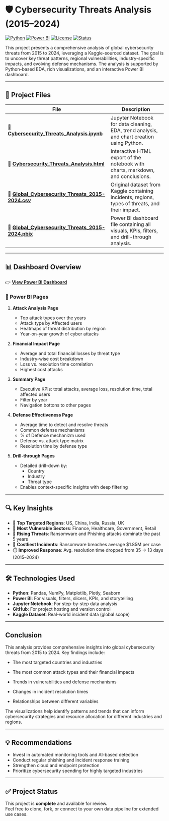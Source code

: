 # 🛡️ Cybersecurity Threats Analysis (2015–2024)

[![Python](https://img.shields.io/badge/Code-Python-blue?logo=python)](https://www.python.org/)
[![Power BI](https://img.shields.io/badge/Visuals-Power%20BI-yellow?logo=power-bi)](https://powerbi.microsoft.com/)
[![License](https://img.shields.io/badge/Data-Kaggle-blue?logo=kaggle)](https://www.kaggle.com/)
[![Status](https://img.shields.io/badge/Status-Complete-brightgreen)](https://github.com/InimKelvin/Chocolates)

This project presents a comprehensive analysis of global cybersecurity threats from 2015 to 2024, leveraging a Kaggle-sourced dataset. The goal is to uncover key threat patterns, regional vulnerabilities, industry-specific impacts, and evolving defense mechanisms. The analysis is supported by Python-based EDA, rich visualizations, and an interactive Power BI dashboard.

---

## 📁 Project Files

| File | Description |
|------|-------------|
| 🔗 [**Cybersecurity_Threats_Analysis.ipynb**](https://github.com/InimKelvin/Cybersecurity-Threat-Analysis/blob/main/Cybersecurity_Threats_Analysis.ipynb) | Jupyter Notebook for data cleaning, EDA, trend analysis, and chart creation using Python. |
| 🔗 [**Cybersecurity_Threats_Analysis.html**](https://github.com/InimKelvin/Cybersecurity-Threat-Analysis/blob/main/Cybersecurity_Threats_Analysis.html) | Interactive HTML export of the notebook with charts, markdown, and conclusions. |
| 🔗 [**Global_Cybersecurity_Threats_2015-2024.csv**](https://github.com/InimKelvin/Cybersecurity-Threat-Analysis/blob/main/Global_Cybersecurity_Threats_2015-2024.csv) | Original dataset from Kaggle containing incidents, regions, types of threats, and their impact. |
| 🔗 [**Global_Cybersecurity_Threats_2015-2024.pbix**](https://github.com/InimKelvin/Cybersecurity-Threat-Analysis/blob/main/Global_Cybersecurity_Threats_2015-2024.pbix) | Power BI dashboard file containing all visuals, KPIs, filters, and drill-through analysis. |

---

## 📊 Dashboard Overview

👉 [**View Power BI Dashboard**](https://app.powerbi.com/reportEmbed?reportId=55f74faa-57c0-404d-994c-9599230a536f&autoAuth=true&ctid=49732241-fe2f-4236-a944-016cb5b808ff)

### 📄 Power BI Pages

1. **Attack Analysis Page**
   - Top attack types over the years
   - Attack type by Affected users
   - Heatmaps of threat distribution by region
   - Year-on-year growth of cyber attacks

2. **Financial Impact Page**
   - Average and total financial losses by threat type
   - Industry-wise cost breakdown
   - Loss vs. resolution time correlation
   - Highest cost attacks

3. **Summary Page**
   - Executive KPIs: total attacks, average loss, resolution time, total affected users
   - Filter by year
   - Navigation bottons to other pages

4. **Defense Effectiveness Page**
   - Average time to detect and resolve threats
   - Common defense mechanisms
   - % of Defence mechanizm used
   - Defense vs. attack type matrix
   - Resolution time by defense type

5. **Drill-through Pages**
   - Detailed drill-down by:
     - Country
     - Industry
     - Threat type
   - Enables context-specific insights with deep filtering

---

## 🔍 Key Insights

- 📍 **Top Targeted Regions**: US, China, India, Russia, UK  
- 🏢 **Most Vulnerable Sectors**: Finance, Healthcare, Government, Retail  
- 🧠 **Rising Threats**: Ransomware and Phishing attacks dominate the past 5 years  
- 💸 **Costliest Incidents**: Ransomware breaches average $1.85M per case  
- ⏱️ **Improved Response**: Avg. resolution time dropped from 35 → 13 days (2015–2024)

---

## 🛠️ Technologies Used

- **Python**: Pandas, NumPy, Matplotlib, Plotly, Seaborn  
- **Power BI**: For visuals, filters, slicers, KPIs, and storytelling  
- **Jupyter Notebook**: For step-by-step data analysis  
- **GitHub**: For project hosting and version control  
- **Kaggle Dataset**: Real-world incident data (global scope)

---

## Conclusion
This analysis provides comprehensive insights into global cybersecurity threats from 2015 to 2024. Key findings include:

- The most targeted countries and industries

- The most common attack types and their financial impacts

- Trends in vulnerabilities and defense mechanisms

- Changes in incident resolution times

- Relationships between different variables

The visualizations help identify patterns and trends that can inform cybersecurity strategies and resource allocation for different industries and regions.

---

## 💡 Recommendations

- Invest in automated monitoring tools and AI-based detection  
- Conduct regular phishing and incident response training  
- Strengthen cloud and endpoint protection  
- Prioritize cybersecurity spending for highly targeted industries

---

## ✅ Project Status

This project is **complete** and available for review.  
Feel free to clone, fork, or connect to your own data pipeline for extended use cases.
